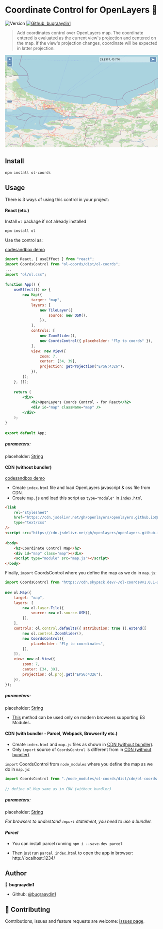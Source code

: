 # Coordinate Control for OpenLayers 🎯

![Version](https://img.shields.io/badge/version-1.0.2-blue.svg?cacheSeconds=2592000)
[![Github: bugraaydin1](https://img.shields.io/badge/github-bugraaydin1-green)](https://github.com/bugraaydin1/)

> Add coordinates control over OpenLayers map. The coordinate entered is evaluated as the current view's projection and centered on the map. If the view's projection changes, coordinate will be expected in latter projection.

<img src="assets/example/coords-control.png" alt="Preview" />

## Install

```sh
npm install ol-coords
```

## Usage

There is 3 ways of using this control in your project:

#### React (etc.)

Install `ol` package if not already installed

```sh
npm install ol
```

Use the control as:

[codesandbox demo](https://codesandbox.io/s/ol-coords-react-4xxqd)

```jsx
import React, { useEffect } from "react";
import CoordsControl from "ol-coords/dist/ol-coords";
...
import "ol/ol.css";

function App() {
	useEffect(() => {
		new Map({
			target: "map",
			layers: [
				new TileLayer({
					source: new OSM(),
				}),
			],
			controls: [
				new ZoomSlider(),
				new CoordsControl({ placeholder: "Fly to coords" }),
			],
			view: new View({
				zoom: 7,
				center: [34, 39],
				projection: getProjection("EPSG:4326"),
			}),
		});
	}, []);

	return (
		<div>
			<h2>OpenLayers Coords Control - for React</h2>
			<div id="map" className="map" />
		</div>
	);
}

export default App;
```

##### parameters:

placeholder: [String](https://developer.mozilla.org/en-US/docs/Web/JavaScript/Reference/Global_Objects/String)

#### CDN (without bundler)

[codesandbox demo](https://codesandbox.io/s/ol-coords-cdn-sknhv)

- Create `index.html` file and load OpenLayers javascript & css file from CDN.
- Create `map.js` and load this script as `type="module"` in `index.html`

```html
<link
	rel="stylesheet"
	href="https://cdn.jsdelivr.net/gh/openlayers/openlayers.github.io@master/en/v6.9.0/css/ol.css"
	type="text/css"
/>
<script src="https://cdn.jsdelivr.net/gh/openlayers/openlayers.github.io@master/en/v6.9.0/build/ol.js"></script>

<body>
	<h2>Coordinate Control Map</h2>
	<div id="map" class="map"></div>
	<script type="module" src="map.js"></script>
</body>
```

Finally, `import` CoordsControl where you define the map as we do in `map.js`:

```javascript
import CoordsControl from "https://cdn.skypack.dev/-/ol-coords@v1.0.1-sXJYhG5Btz3WYSzwvHZH/dist=es2020,mode=imports/optimized/ol-coords.js";

new ol.Map({
	target: "map",
	layers: [
		new ol.layer.Tile({
			source: new ol.source.OSM(),
		}),
	],
	controls: ol.control.defaults({ attribution: true }).extend([
		new ol.control.ZoomSlider(),
		new CoordsControl({
			placeholder: "Fly to coordinates",
		}),
	]),
	view: new ol.View({
		zoom: 7,
		center: [34, 39],
		projection: ol.proj.get("EPSG:4326"),
	}),
});
```

##### parameters:

placeholder: [String](https://developer.mozilla.org/en-US/docs/Web/JavaScript/Reference/Global_Objects/String)

- [This](#cdn-without-bundler) method can be used only on modern browsers supporting ES Modules.

#### CDN (with bundler - Parcel, Webpack, Browserify etc.)

- Create `index.html` and `map.js` files as shown in [CDN (without bundler)](#cdn-without-bundler).
- Only `import` source of `CoordsControl` is different from in [CDN (without bundler)](#cdn-without-bundler).

`import` CoordsControl from `node_modules` where you define the map as we do in `map.js`:

```javascript
import CoordsControl from "./node_modules/ol-coords/dist/cdn/ol-coords-cdn.js";

// define ol.Map same as in CDN (without bundler)
```

##### parameters:

placeholder: [String](https://developer.mozilla.org/en-US/docs/Web/JavaScript/Reference/Global_Objects/String)

_For browsers to understand `import` statement, you need to use a bundler._

#### _Parcel_

- You can install parcel running `npm i --save-dev parcel`

- Then just run `parcel index.html` to open the app in browser: http://localhost:1234/

## Author

👤 **bugraaydin1**

- Github: [@bugraaydin1](https://github.com/bugraaydin1)

## 🤝 Contributing

Contributions, issues and feature requests are welcome: [issues page](https://github.com/bugraaydin1/ol-coords/issues).
